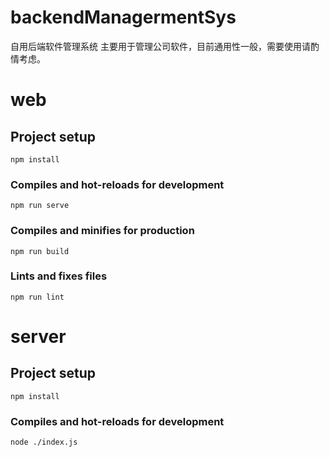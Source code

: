# backendManagermentSys

自用后端软件管理系统
主要用于管理公司软件，目前通用性一般，需要使用请酌情考虑。

# web

## Project setup

```
npm install
```

### Compiles and hot-reloads for development

```
npm run serve
```

### Compiles and minifies for production

```
npm run build
```

### Lints and fixes files

```
npm run lint
```

# server

## Project setup

```
npm install
```

### Compiles and hot-reloads for development

```
node ./index.js
```
